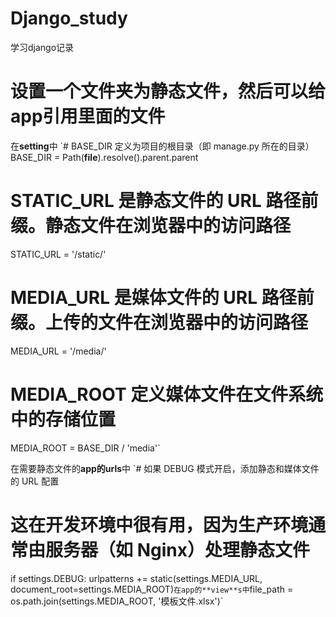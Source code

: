 # Django_study
学习django记录
# 设置一个文件夹为静态文件，然后可以给app引用里面的文件
在**setting**中
`# BASE_DIR 定义为项目的根目录（即 manage.py 所在的目录）
BASE_DIR = Path(__file__).resolve().parent.parent
# STATIC_URL 是静态文件的 URL 路径前缀。静态文件在浏览器中的访问路径
STATIC_URL = '/static/'
# MEDIA_URL 是媒体文件的 URL 路径前缀。上传的文件在浏览器中的访问路径
MEDIA_URL = '/media/'
# MEDIA_ROOT 定义媒体文件在文件系统中的存储位置
MEDIA_ROOT = BASE_DIR / 'media'`

在需要静态文件的**app的urls**中
`# 如果 DEBUG 模式开启，添加静态和媒体文件的 URL 配置
# 这在开发环境中很有用，因为生产环境通常由服务器（如 Nginx）处理静态文件
if settings.DEBUG:
    urlpatterns += static(settings.MEDIA_URL, document_root=settings.MEDIA_ROOT)`
在app的**view**s中
`file_path = os.path.join(settings.MEDIA_ROOT, '模板文件.xlsx')`
